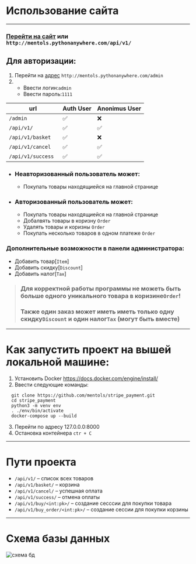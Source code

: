 # Использование сайта
____
### [Перейти на сайт](http://mentols.pythonanywhere.com/api/v1/) или ```http://mentols.pythonanywhere.com/api/v1/``` 

## Для авторизации:
1. Перейти на [адрес](http://mentols.pythonanywhere.com/admin/) `http://mentols.pythonanywhere.com/admin`
2.   - Ввести логин:`admin`
     - Ввести пароль:`1111`

| url | Auth User | Anonimus User |
|----------------|:----------------|:---------|
| ```/admin``` | ✅ | ❌ |
| ```/api/v1/``` | ✅ | ✅ |
| ```/api/v1/basket ```| ✅ | ❌ |
| ```/api/v1/cancel``` | ✅ | ✅ |
| ```/api/v1/success ```| ✅ | ✅ |

- ### Неавторизованный пользователь может:
  - Покупать товары находящиейся на главной странице
- ### Авторизованный пользователь может:
  - Покупать товары находящиейся на главной странице
  - Добалвять товары в коризну ```Order```
  - Удалять товары и коризны ```Order```
  - Покупать несколько товаров в одном платеже ```Order```

### Дополнительные возможности в панели администратора:
 - Добавить товар[`Item`]
 - Добавить скидку[`Discount`] 
 - Добавить налог[`Tax`]

> ### Для корректной работы программы не можеть быть больше одного уникального товара в коризине`Order`!
> ### Также один заказ может иметь иметь только одну скидку`Discount` и один налог`Tax` (могут быть вместе)
____
# Как запустить проект на вышей локальной машине:
1. Установить Docker  https://docs.docker.com/engine/install/
2. Ввести следующие команды: 
```
  git clone https://github.com/mentols/stripe_payment.git 
  cd stripe_payment
  python3 -m venv env
  . ./env/bin/activate
  docker-compose up --build
```
3. Перейти по адресу 127.0.0.0:8000
4. Остановка контейнера  `ctr + C`
____
# Пути проекта
- `/api/v1/` – список всех товаров
- `/api/v1/basket/` – корзина 
- `/api/v1/cancel/` – успешная оплата
- `/api/v1/success/` – отмена оплаты
- `/api/v1/buy/<int:pk>/` – создание сесссии для покупки товара
- `/api/v1/buy_order/<int:pk>/` – создание сессии для покупки корзины
____
# Схема базы данных
![схема бд](https://github.com/mentols/stripe_payment/img/db_struct.png)
